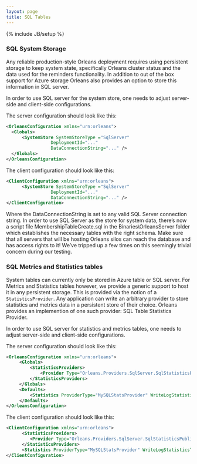 ```yaml
---
layout: page
title: SQL Tables
---
```

{% include JB/setup %}

### SQL System Storage

Any reliable production-style Orleans deployment requires using persistent storage to keep system state, specifically Orleans cluster status and the data used for the reminders functionality. In addition to out of the box support for Azure storage Orleans also provides an option to store this information in SQL server.

In order to use SQL server for the system store, one needs to adjust server-side and client-side configurations.

The server configuration should look like this:

``` xml
<OrleansConfiguration xmlns="urn:orleans">
  <Globals>
      <SystemStore SystemStoreType ="SqlServer" 
                 DeploymentId="..." 
                 DataConnectionString="..." />
  </Globals>
</OrleansConfiguration>
```

The client configuration should look like this:

``` xml
<ClientConfiguration xmlns="urn:orleans">
      <SystemStore SystemStoreType ="SqlServer" 
                 DeploymentId="..." 
                 DataConnectionString="..." />
</ClientConfiguration>
```

Where the DataConnectionString is set to any valid SQL Server connection string. In order to use SQL Server as the store for system data, there’s now a script file MembershipTableCreate.sql in the Binaries\OrleansServer folder which establishes the necessary tables with the right schema. Make sure that all servers that will be hosting Orleans silos can reach the database and has access rights to it! We’ve tripped up a few times on this seemingly trivial concern during our testing.

### SQL Metrics and Statistics tables

System tables can currently only be stored in Azure table or SQL server.
For Metrics and Statistics tables however, we provide a generic support to host it in any persistent storage. This is provided via the notion of a `StatisticsProvider`. Any application can write an arbitrary provider to store statistics and metrics data in a persistent store of their choice. Orleans provides an implemention of one such provider: SQL Table Statistics Provider.

In order to use SQL server for statistics and metrics tables, one needs to adjust server-side and client-side configurations.

The server configuration should look like this:

``` xml
<OrleansConfiguration xmlns="urn:orleans">
     <Globals>
         <StatisticsProviders>
             <Provider Type="Orleans.Providers.SqlServer.SqlStatisticsPublisher" Name="MySQLStatsProvider" ConnectionString="..." />
         </StatisticsProviders>
     </Globals>
     <Defaults>
         <Statistics ProviderType="MySQLStatsProvider" WriteLogStatisticsToTable="true"/>
     </Defaults>
</OrleansConfiguration>
```

The client configuration should look like this:

``` xml
<ClientConfiguration xmlns="urn:orleans">
      <StatisticsProviders>
         <Provider Type="Orleans.Providers.SqlServer.SqlStatisticsPublisher" Name="SQL" ConnectionString="..." />
      </StatisticsProviders>
      <Statistics ProviderType="MySQLStatsProvider" WriteLogStatisticsToTable="true"/>
</ClientConfiguration>
```